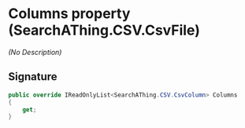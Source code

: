 # Columns property (SearchAThing.CSV.CsvFile<T>)
_(No Description)_

## Signature
```csharp
public override IReadOnlyList<SearchAThing.CSV.CsvColumn> Columns
{
    get;
}
```
